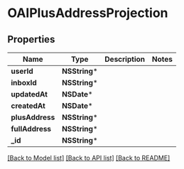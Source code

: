 # OAIPlusAddressProjection

## Properties
Name | Type | Description | Notes
------------ | ------------- | ------------- | -------------
**userId** | **NSString*** |  | 
**inboxId** | **NSString*** |  | 
**updatedAt** | **NSDate*** |  | 
**createdAt** | **NSDate*** |  | 
**plusAddress** | **NSString*** |  | 
**fullAddress** | **NSString*** |  | 
**_id** | **NSString*** |  | 

[[Back to Model list]](../README#documentation-for-models) [[Back to API list]](../README#documentation-for-api-endpoints) [[Back to README]](../README)



